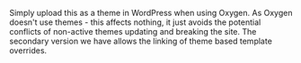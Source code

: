 Simply upload this as a theme in WordPress when using Oxygen. 
As Oxygen doesn't use themes - this affects nothing, it just avoids the potential conflicts of non-active themes updating and breaking the site.
The secondary version we have allows the linking of theme based template overrides.
